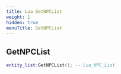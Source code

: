 ```yaml
---
title: Lua GetNPCList
weight: 1
hidden: true
menuTitle: GetNPCList
---
```

## GetNPCList
```lua
entity_list:GetNPCList(); -- Lua_NPC_List
```